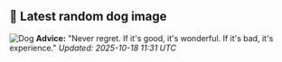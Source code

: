 ## 🐶 Latest random dog image
![Dog](https://images.dog.ceo/breeds/newfoundland/n02111277_10578.jpg)
**Advice:** "Never regret. If it's good, it's wonderful. If it's bad, it's experience."
*Updated: 2025-10-18 11:31 UTC*
